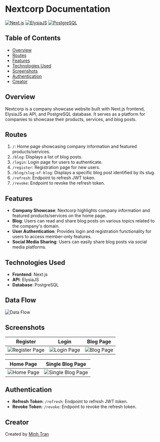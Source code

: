 # Nextcorp Documentation

[![Next.js](https://img.shields.io/badge/Frontend-Next.js-blue)](https://nextjs.org/)
[![ElysiaJS](https://img.shields.io/badge/API-ElysiaJS-green)](https://elysia.dev/)
[![PostgreSQL](https://img.shields.io/badge/Database-PostgreSQL-orange)](https://www.postgresql.org/)

## Table of Contents
- [Overview](#overview)
- [Routes](#routes)
- [Features](#features)
- [Technologies Used](#technologies-used)
- [Screenshots](#screenshots)
- [Authentication](#authentication)
- [Creator](#creator)

## Overview
Nextcorp is a company showcase website built with Next.js frontend, ElysiaJS as API, and PostgreSQL database. It serves as a platform for companies to showcase their products, services, and blog posts.


## Routes

1. `/`: Home page showcasing company information and featured products/services.
2. `/blog`: Displays a list of blog posts.
3. `/login`: Login page for users to authenticate.
4. `/register`: Registration page for new users.
5. `/blog/slug-of-blog`: Displays a specific blog post identified by its slug.
6. `/refresh`: Endpoint to refresh JWT token.
7. `/revoke`: Endpoint to revoke the refresh token.

## Features

- **Company Showcase**: Nextcorp highlights company information and featured products/services on the home page.
- **Blog**: Users can read and share blog posts on various topics related to the company's domain.
- **User Authentication**: Provides login and registration functionality for users to access member-only features.
- **Social Media Sharing**: Users can easily share blog posts via social media platforms.

## Technologies Used

- **Frontend**: Next.js
- **API**: ElysiaJS
- **Database**: PostgreSQL


## Data Flow

![Data Flow](https://github.com/minhtran241/nextcorp/blob/main/frontend/docs/diagrams/data-flow-diagram.png)

## Screenshots

| Register | Login | Blog Page |
|:---------:|:---------:|:---------:|
| ![Register Page](https://github.com/minhtran241/nextcorp/blob/main/frontend/public/screenshots/register.png) | ![Login Page](https://github.com/minhtran241/nextcorp/blob/main/frontend/public/screenshots/login.png) | ![Blog Page](https://github.com/minhtran241/nextcorp/blob/main/frontend/public/screenshots/blog.png) |


| Home Page | Single Blog Page |
|:---------:|:---------:| 
| ![Home Page](https://github.com/minhtran241/nextcorp/blob/main/frontend/public/screenshots/home.png) | ![Single Blog Page](https://github.com/minhtran241/nextcorp/blob/main/frontend/public/screenshots/single_blog.png) |

## Authentication

- **Refresh Token**: `/refresh`: Endpoint to refresh JWT token.
- **Revoke Token**: `/revoke`: Endpoint to revoke the refresh token.

## Creator

Created by [Minh Tran](https://minhtran-nine.vercel.app)

